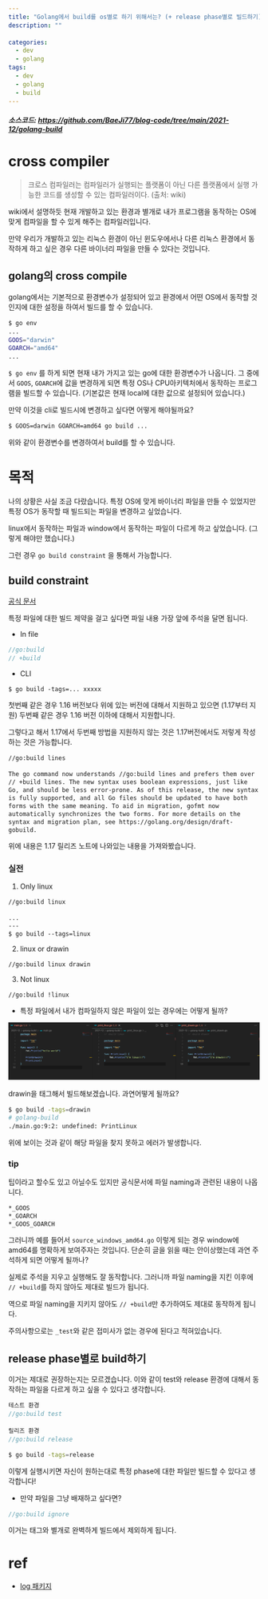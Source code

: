 ```yaml
---
title: "Golang에서 build를 os별로 하기 위해서는? (+ release phase별로 빌드하기)"
description: ""

categories: 
  - dev
  - golang
tags:
  - dev
  - golang
  - build
---
```


##### 소스코드: https://github.com/BaeJi77/blog-code/tree/main/2021-12/golang-build

# cross compiler

> 크로스 컴파일러는 컴파일러가 실행되는 플랫폼이 아닌 다른 플랫폼에서 실행 가능한 코드를 생성할 수 있는 컴파일러이다. (출처: wiki)

wiki에서 설명하듯 현재 개발하고 있는 환경과 별개로 내가 프로그램을 동작하는 OS에 맞게 컴파일을 할 수 있게 해주는 컴파일러입니다. 

만약 우리가 개발하고 있는 리눅스 환경이 아닌 윈도우에서나 다른 리눅스 환경에서 동작하게 하고 싶은 경우 다른 바이너리 파일을 만들 수 있다는 것입니다.

## golang의 cross compile

golang에서는 기본적으로 환경변수가 설정되어 있고 환경에서 어떤 OS에서 동작할 것인지에 대한 설정을 하여서 빌드를 할 수 있습니다.

``` bash
$ go env
...
GOOS="darwin"
GOARCH="amd64"
...
```

`$ go env` 를 하게 되면 현재 내가 가지고 있는 go에 대한 환경변수가 나옵니다. 그 중에서 `GOOS`, `GOARCH`에 값을 변경하게 되면 특정 OS나 CPU아키텍처에서 동작하는 프로그램을 빌드할 수 있습니다. (기본값은 현재 local에 대한 값으로 설정되어 있습니다.)

만약 이것을 cli로 빌드시에 변경하고 싶다면 어떻게 해야될까요?

``` bash
$ GOOS=darwin GOARCH=amd64 go build ...
```

위와 같이 환경변수를 변경하여서 build를 할 수 있습니다.


# 목적

나의 상황은 사실 조금 다랐습니다. 특정 OS에 맞게 바이너리 파일을 만들 수 있었지만 특정 OS가 동작할 때 빌드되는 파일을 변경하고 싶었습니다.

linux에서 동작하는 파일과 window에서 동작하는 파일이 다르게 하고 싶었습니다. (그렇게 해야만 했습니다.)

그런 경우 `go build constraint` 을 통해서 가능합니다.

## build constraint

[공식 문서](https://pkg.go.dev/cmd/go#hdr-Build_constraints)

특정 파일에 대한 빌드 제약을 걸고 싶다면 파일 내용 가장 앞에 주석을 달면 됩니다.

- In file
``` go
//go:build
// +build
```

- CLI
``` $
$ go build -tags=... xxxxx
```

첫번째 같은 경우 1.16 버전보다 위에 있는 버전에 대해서 지원하고 있으면 (1.17부터 지원) 두번째 같은 경우 1.16 버전 이하에 대해서 지원합니다. 

그렇다고 해서 1.17에서 두번째 방법을 지원하지 않는 것은 1.17버전에서도 저렇게 작성하는 것은 가능합니다. 

``` txtx
//go:build lines

The go command now understands //go:build lines and prefers them over // +build lines. The new syntax uses boolean expressions, just like Go, and should be less error-prone. As of this release, the new syntax is fully supported, and all Go files should be updated to have both forms with the same meaning. To aid in migration, gofmt now automatically synchronizes the two forms. For more details on the syntax and migration plan, see https://golang.org/design/draft-gobuild.
```

위에 내용은 1.17 릴리즈 노트에 나와있는 내용을 가져와봤습니다.

### 실전

1. Only linux

``` 
//go:build linux

...
---
$ go build --tags=linux
```

2. linux or drawin
``` 
//go:build linux drawin
```

3. Not linux 
``` 
//go:build !linux
```

- 특정 파일에서 내가 컴파일하지 않은 파일이 있는 경우에는 어떻게 될까?

![](/assets/images/2021-12-05-golang-build/golang-build.png)

drawin을 태그해서 빌드해보겠습니다. 과연어떻게 될까요?

``` bash
$ go build -tags=drawin                                                                                                                              (imon/lens)
# golang-build
./main.go:9:2: undefined: PrintLinux
```

위에 보이는 것과 같이 해당 파일을 찾지 못하고 에러가 발생합니다. 

### tip

팁이라고 할수도 있고 아닐수도 있지만 공식문서에 파일 naming과 관련된 내용이 나옵니다.

``` 
*_GOOS
*_GOARCH
*_GOOS_GOARCH
```

그러니까 예를 들어서 `source_windows_amd64.go` 이렇게 되는 경우 window에 amd64를 명확하게 보여주자는 것입니다. 단순히 글을 읽을 때는 안이상했는데 과연 주석하게 되면 어떻게 될까나?

실제로 주석을 지우고 실행해도 잘 동작합니다. 그러니까 파일 naming을 지킨 이후에 `// +build`를 하지 않아도 제대로 빌드가 됩니다.

역으로 파일 naming을 지키지 않아도 `// +build`만 추가하여도 제대로 동작하게 됩니다.

주의사항으로는 `_test`와 같은 접미사가 없는 경우에 된다고 적혀있습니다.

## release phase별로 build하기

이거는 제대로 권장하는지는 모르겠습니다. 이와 같이 test와 release 환경에 대해서 동작하는 파일을 다르게 하고 싶을 수 있다고 생각합니다.

``` go
테스트 환경
//go:build test

릴리즈 환경
//go:build release
```

``` bash
$ go build -tags=release
```

이렇게 실행시키면 자신이 원하는대로 특정 phase에 대한 파일만 빌드할 수 있다고 생각합니다!

- 만약 파일을 그냥 배재하고 싶다면?

``` go
//go:build ignore
```

이거는 태그와 별개로 완벽하게 빌드에서 제외하게 됩니다.

# ref

- [log 패키지](https://pkg.go.dev/log)
